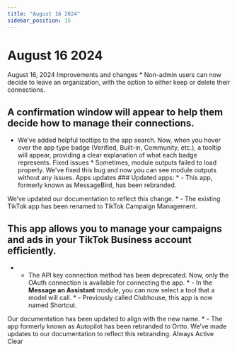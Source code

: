 ```yaml
---
title: "August 16 2024"
sidebar_position: 15
---
```


# August 16 2024

August 16, 2024 Improvements and changes * Non-admin users can now decide to leave an organization, with the option to either keep or delete their connections.

## A confirmation window will appear to help them decide how to manage their connections.

* We’ve added helpful tooltips to the app search. Now, when you hover over the app type badge (Verified, Built-in, Community, etc.), a tooltip will appear, providing a clear explanation of what each badge represents. Fixed issues * Sometimes, module outputs failed to load properly. We've fixed this bug and now you can see module outputs without any issues. Apps updates ### Updated apps: *  - This app, formerly known as MessageBird, has been rebranded.

We’ve updated our documentation to reflect this change. *  - The existing TikTok app has been renamed to TikTok Campaign Management.

## This app allows you to manage your campaigns and ads in your TikTok Business account efficiently.

*  - The API key connection method has been deprecated. Now, only the OAuth connection is available for connecting the app. *  - In the **Message an Assistant** module, you can now select a tool that a model will call. *  - Previously called Clubhouse, this app is now named Shortcut.

Our documentation has been updated to align with the new name. *  - The app formerly known as Autopilot has been rebranded to Ortto. We’ve made updates to our documentation to reflect this rebranding. Always Active Clear